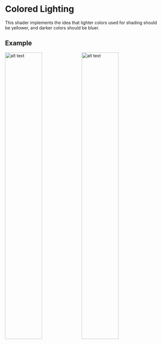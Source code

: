 # Colored Lighting

This shader implements the idea that lighter colors used for shading should be yellower, and darker colors should be bluer.

## Example

<img src="https://github.com/user-attachments/assets/08cd65f2-c4e2-4285-84c2-5bd261476fdb" alt="alt text" width="49%">
<img src="https://github.com/user-attachments/assets/1e0858cc-bb11-421c-a2e0-c2c58c581a69" alt="alt text" width="49%">
